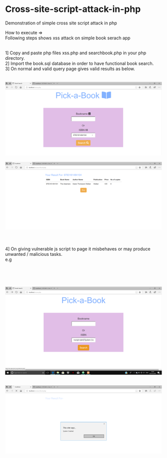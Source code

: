 # Cross-site-script-attack-in-php
Demonstration of simple cross site script attack in php

How to execute =><br/>
Following steps shows xss attack on simple book serach app<br/><br/>

1] Copy and paste php files xss.php and searchbook.php in your php directory.<br/>
2] Import the book.sql database in order to have functional book search.<br/>
3] On normal and valid query page gives valid results as below.<br/><br/><br/>
   ![alt text](https://github.com/dnyaneshwargiri/Cross-site-script-attack-in-php/blob/master/1.png)<br/><br/>
   ![alt text](https://github.com/dnyaneshwargiri/Cross-site-script-attack-in-php/blob/master/2.png)<br/><br/>
<br/><br/>
4] On giving vulnerable js script to page it misbehaves or may produce unwanted / malicious tasks.<br/>
 e.g<br/><br/>
 <script>
    var i;
    for(i=0;i<1000;i++)
    {alert('System Crahsed !');
    }
  </script>
<br/><br/>

![alt text](https://github.com/dnyaneshwargiri/Cross-site-script-attack-in-php/blob/master/4.png)<br/><br/>

![alt text](https://github.com/dnyaneshwargiri/Cross-site-script-attack-in-php/blob/master/3.png)
